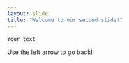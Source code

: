 ```yaml
---
layout: slide
title: "Welcome to our second slide!"
---
```

    Your text
Use the left arrow to go back!
